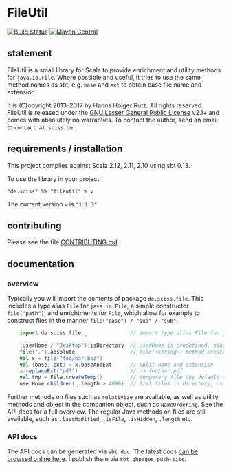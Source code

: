 # FileUtil

[![Build Status](https://travis-ci.org/Sciss/FileUtil.svg?branch=main)](https://travis-ci.org/Sciss/FileUtil)
[![Maven Central](https://maven-badges.herokuapp.com/maven-central/de.sciss/fileutil_2.11/badge.svg)](https://maven-badges.herokuapp.com/maven-central/de.sciss/fileutil_2.11)

## statement

FileUtil is a small library for Scala to provide enrichment and utility methods for `java.io.File`. Where possible and useful, it tries to use the same method names as sbt, e.g. `base` and `ext` to obtain base file name and extension.

It is (C)opyright 2013&ndash;2017 by Hanns Holger Rutz. All rights reserved. FileUtil is released under the [GNU Lesser General Public License](https://raw.github.com/Sciss/FileUtil/main/LICENSE) v2.1+ and comes with absolutely no warranties. To contact the author, send an email to `contact at sciss.de`.

## requirements / installation

This project compiles against Scala 2.12, 2.11, 2.10 using sbt 0.13.

To use the library in your project:

    "de.sciss" %% "fileutil" % v

The current version `v` is `"1.1.3"`

## contributing

Please see the file [CONTRIBUTING.md](CONTRIBUTING.md)

## documentation

### overview

Typically you will import the contents of package `de.sciss.file`. This includes a type alias `File` for `java.io.File`, a simple constructor `file("path")`, and enrichtments for `File`, which allow for example to construct files in the manner `file("base") / "sub" / "sub"`.

```scala
    import de.sciss.file._              // import type alias File for java.io.File, and enrichments

    (userHome / "Desktop").isDirectory  // userHome is predefined, slash operator creates sub-files
    file(".").absolute                  // file(<string>) method creates file
    val x = file("foo/bar.baz")
    val (base, ext) = x.baseAndExt      // split name and extension
    x.replaceExt("pdf")                 // -> foo/bar.pdf
    val tmp = File.createTemp()         // temporary file (by default deleted upon exit)
    userHome.children(_.length > 4096)  // list files in directory, using filter predicate
```

Further methods on files such as `relativize` are available, as well as utility methods and object in the companion object,
such as `NameOrdering`. See the API docs for a full overview.
The regular Java methods on files are still available, such as `.lastModified`, `.isFile`, `.isHidden`, `.length` etc.

### API docs

The API docs can be generated via `sbt doc`. The latest docs [can be browsed online here](http://sciss.github.io/FileUtil/latest/api/de/sciss/file/index.html).
I publish them via `sbt ghpages-push-site`.
